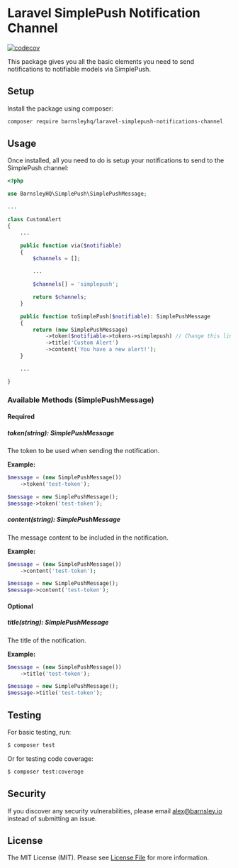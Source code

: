 # Laravel SimplePush Notification Channel

[![codecov](https://codecov.io/gh/BarnsleyHQ/laravel-simplepush-notifications-channel/branch/main/graph/badge.svg?token=QDM2JgtrfN)](https://codecov.io/gh/BarnsleyHQ/laravel-simplepush-notifications-channel)

This package gives you all the basic elements you need to send notifications to notifiable models via SimplePush.

## Setup

Install the package using composer:

```bash
composer require barnsleyhq/laravel-simplepush-notifications-channel
```

## Usage

Once installed, all you need to do is setup your notifications to send to the SimplePush channel:

```php
<?php

use BarnsleyHQ\SimplePush\SimplePushMessage;

...

class CustomAlert
{
    ...

    public function via($notifiable)
    {
        $channels = [];

        ...

        $channels[] = 'simplepush';

        return $channels;
    }

    public function toSimplePush($notifiable): SimplePushMessage
    {
        return (new SimplePushMessage)
            ->token($notifiable->tokens->simplepush) // Change this line to get the token
            ->title('Custom Alert')
            ->content('You have a new alert!');
    }

    ...

}
```

### Available Methods (SimplePushMessage)

#### Required

##### token(string): SimplePushMessage

The token to be used when sending the notification.

**Example:**

```php
$message = (new SimplePushMessage())
    ->token('test-token');

$message = new SimplePushMessage();
$message->token('test-token');
```

##### content(string): SimplePushMessage

The message content to be included in the notification.

**Example:**

```php
$message = (new SimplePushMessage())
    ->content('test-token');

$message = new SimplePushMessage();
$message->content('test-token');
```

#### Optional

##### title(string): SimplePushMessage

The title of the notification.

**Example:**

```php
$message = (new SimplePushMessage())
    ->title('test-token');

$message = new SimplePushMessage();
$message->title('test-token');
```

## Testing

For basic testing, run:

```bash
$ composer test
```

Or for testing code coverage:

```bash
$ composer test:coverage
```

## Security

If you discover any security vulnerabilities, please email alex@barnsley.io instead of submitting an issue.

## License

The MIT License (MIT). Please see [License File](LICENSE) for more information.
